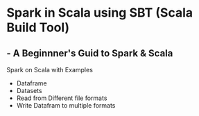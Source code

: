 # Spark in Scala using SBT (Scala Build Tool)
## - A Beginnner's Guid to Spark & Scala

Spark on Scala with Examples
- Dataframe
- Datasets
- Read from Different file formats
- Write Datafram to multiple formats


